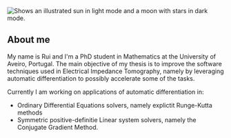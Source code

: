<picture>
  <source media="(prefers-color-scheme: dark)" srcset="https://user-images.githubusercontent.com/25423296/163456776-7f95b81a-f1ed-45f7-b7ab-8fa810d529fa.png">
  <source media="(prefers-color-scheme: light)" srcset="https://user-images.githubusercontent.com/25423296/163456779-a8556205-d0a5-45e2-ac17-42d089e3c3f8.png">
  <img alt="Shows an illustrated sun in light mode and a moon with stars in dark mode." src="https://user-images.githubusercontent.com/25423296/163456779-a8556205-d0a5-45e2-ac17-42d089e3c3f8.png">
</picture>


## About me

My name is Rui and I'm a PhD student in Mathematics at the University of Aveiro, Portugal. 
The main objective of my thesis is to improve the software techniques used in Electrical Impedance Tomography, namely by leveraging automatic differentiation to possibly accelerate some of the tasks. 

Currently I am working on applications of automatic differentiation in:

- Ordinary Differential Equations solvers, namely explictit Runge-Kutta methods
- Symmetric positive-definitie Linear system solvers, namely the Conjugate Gradient Method.


<!-- TO DO: add more details about me later -->
